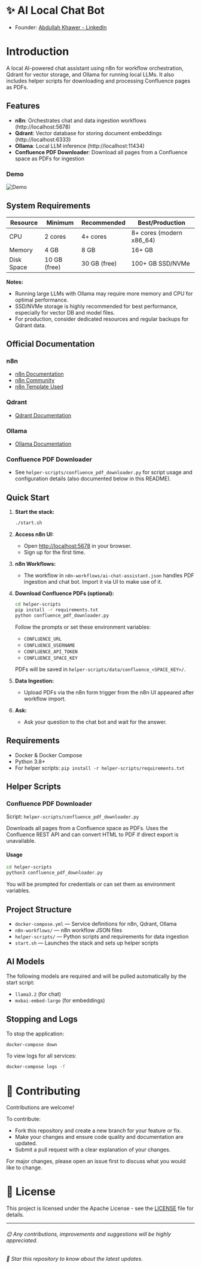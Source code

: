 # ✨ AI Local Chat Bot

- Founder: [Abdullah Khawer - LinkedIn](https://www.linkedin.com/in/abdullah-khawer)

# Introduction

A local AI-powered chat assistant using n8n for workflow orchestration, Qdrant for vector storage, and Ollama for running local LLMs. It also includes helper scripts for downloading and processing Confluence pages as PDFs.

## Features

- **n8n**: Orchestrates chat and data ingestion workflows (http://localhost:5678)
- **Qdrant**: Vector database for storing document embeddings (http://localhost:6333)
- **Ollama**: Local LLM inference (http://localhost:11434)
- **Confluence PDF Downloader**: Download all pages from a Confluence space as PDFs for ingestion

### Demo

![Demo](demos/ai-local-chat-bot.gif)

## System Requirements

| Resource   | Minimum                | Recommended            | Best/Production         |
|------------|------------------------|------------------------|-------------------------|
| CPU        | 2 cores                | 4+ cores               | 8+ cores (modern x86_64)|
| Memory     | 4 GB                   | 8 GB                   | 16+ GB                  |
| Disk Space | 10 GB (free)           | 30 GB (free)           | 100+ GB SSD/NVMe        |

**Notes:**

- Running large LLMs with Ollama may require more memory and CPU for optimal performance.
- SSD/NVMe storage is highly recommended for best performance, especially for vector DB and model files.
- For production, consider dedicated resources and regular backups for Qdrant data.

## Official Documentation

### n8n

- [n8n Documentation](https://docs.n8n.io/)
- [n8n Community](https://community.n8n.io/)
- [n8n Template Used](https://n8n.io/workflows/5148-local-chatbot-with-retrieval-augmented-generation-rag/)

### Qdrant

- [Qdrant Documentation](https://qdrant.tech/documentation/)

### Ollama

- [Ollama Documentation](https://ollama.com/library)

### Confluence PDF Downloader

- See `helper-scripts/confluence_pdf_downloader.py` for script usage and configuration details (also documented below in this README).

## Quick Start

1. **Start the stack:**
	```bash
	./start.sh
	```

2. **Access n8n UI:**
	- Open [http://localhost:5678](http://localhost:5678) in your browser.
	- Sign up for the first time.

3. **n8n Workflows:**
	- The workflow in `n8n-workflows/ai-chat-assistant.json` handles PDF ingestion and chat bot. Import it via UI to make use of it.

4. **Download Confluence PDFs (optional):**
	```bash
	cd helper-scripts
    pip install -r requirements.txt
	python confluence_pdf_downloader.py
	```
	Follow the prompts or set these environment variables:
	- `CONFLUENCE_URL`
	- `CONFLUENCE_USERNAME`
	- `CONFLUENCE_API_TOKEN`
	- `CONFLUENCE_SPACE_KEY`

	PDFs will be saved in `helper-scripts/data/confluence_<SPACE_KEY>/`.

5. **Data Ingestion:**
	- Upload PDFs via the n8n form trigger from the n8n UI appeared after workflow import.

6. **Ask:**
	- Ask your question to the chat bot and wait for the answer.

## Requirements

- Docker & Docker Compose
- Python 3.8+
- For helper scripts: `pip install -r helper-scripts/requirements.txt`

## Helper Scripts

### Confluence PDF Downloader

Script: `helper-scripts/confluence_pdf_downloader.py`

Downloads all pages from a Confluence space as PDFs. Uses the Confluence REST API and can convert HTML to PDF if direct export is unavailable.

#### Usage

```bash
cd helper-scripts
python3 confluence_pdf_downloader.py
```

You will be prompted for credentials or can set them as environment variables.

## Project Structure

- `docker-compose.yml` — Service definitions for n8n, Qdrant, Ollama
- `n8n-workflows/` — n8n workflow JSON files
- `helper-scripts/` — Python scripts and requirements for data ingestion
- `start.sh` — Launches the stack and sets up helper scripts

## AI Models

The following models are required and will be pulled automatically by the start script:
- `llama3.2` (for chat)
- `mxbai-embed-large` (for embeddings)

## Stopping and Logs

To stop the application:
```bash
docker-compose down
```

To view logs for all services:
```bash
docker-compose logs -f
```

# 🤝 Contributing

Contributions are welcome!

To contribute:

- Fork this repository and create a new branch for your feature or fix.
- Make your changes and ensure code quality and documentation are updated.
- Submit a pull request with a clear explanation of your changes.

For major changes, please open an issue first to discuss what you would like to change.

# 📝 License

This project is licensed under the Apache License - see the [LICENSE](LICENSE) file for details.

---

###### 😊 Any contributions, improvements and suggestions will be highly appreciated.

###### 🌟 Star this repository to know about the latest updates.
